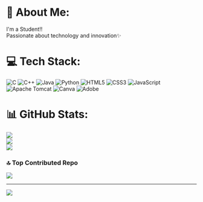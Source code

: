 # 💫 About Me:
I'm a Student!!<br>Passionate about technology and innovation✨


# 💻 Tech Stack:
![C](https://img.shields.io/badge/c-%2300599C.svg?style=flat&logo=c&logoColor=white) ![C++](https://img.shields.io/badge/c++-%2300599C.svg?style=flat&logo=c%2B%2B&logoColor=white) ![Java](https://img.shields.io/badge/java-%23ED8B00.svg?style=flat&logo=openjdk&logoColor=white) ![Python](https://img.shields.io/badge/python-3670A0?style=flat&logo=python&logoColor=ffdd54) ![HTML5](https://img.shields.io/badge/html5-%23E34F26.svg?style=flat&logo=html5&logoColor=white) ![CSS3](https://img.shields.io/badge/css3-%231572B6.svg?style=flat&logo=css3&logoColor=white) ![JavaScript](https://img.shields.io/badge/javascript-%23323330.svg?style=flat&logo=javascript&logoColor=%23F7DF1E) ![Apache Tomcat](https://img.shields.io/badge/apache%20tomcat-%23F8DC75.svg?style=flat&logo=apache-tomcat&logoColor=black) ![Canva](https://img.shields.io/badge/Canva-%2300C4CC.svg?style=flat&logo=Canva&logoColor=white) ![Adobe](https://img.shields.io/badge/adobe-%23FF0000.svg?style=flat&logo=adobe&logoColor=white)
# 📊 GitHub Stats:
![](https://github-readme-stats.vercel.app/api?username=vaishh11&theme=gotham&hide_border=false&include_all_commits=true&count_private=true)<br/>
![](https://github-readme-streak-stats.herokuapp.com/?user=vaishh11&theme=gotham&hide_border=false)<br/>
![](https://github-readme-stats.vercel.app/api/top-langs/?username=vaishh11&theme=gotham&hide_border=false&include_all_commits=true&count_private=true&layout=compact)

### 🔝 Top Contributed Repo
![](https://github-contributor-stats.vercel.app/api?username=vaishh11&limit=5&theme=gotham&combine_all_yearly_contributions=true)

---
[![](https://visitcount.itsvg.in/api?id=vaishh11&icon=5&color=9)](https://visitcount.itsvg.in)

<!-- Proudly created with GPRM ( https://gprm.itsvg.in ) -->
